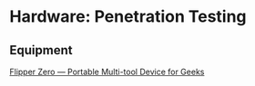 # Hardware: Penetration Testing

## Equipment

[Flipper Zero — Portable Multi-tool Device for Geeks](https://flipperzero.one/)
